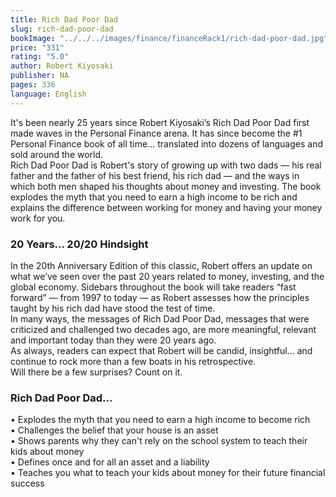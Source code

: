 ```yaml
---
title: Rich Dad Poor Dad
slug: rich-dad-poor-dad
bookImage: "../../../images/finance/financeRack1/rich-dad-poor-dad.jpg"
price: "331"
rating: "5.0"
author: Robert Kiyosaki
publisher: NA
pages: 336
language: English
---
```


It's been nearly 25 years since Robert Kiyosaki’s Rich Dad Poor Dad first made waves in the Personal Finance arena.
It has since become the #1 Personal Finance book of all time... translated into dozens of languages and sold around the world.
<br/>
Rich Dad Poor Dad is Robert's story of growing up with two dads — his real father and the father of his best friend, his rich dad — and the ways in which both men shaped his thoughts about money and investing. The book explodes the myth that you need to earn a high income to be rich and explains the difference between working for money and having your money work for you.
<br/>

### 20 Years... 20/20 Hindsight
In the 20th Anniversary Edition of this classic, Robert offers an update on what we’ve seen over the past 20 years related to money, investing, and the global economy. Sidebars throughout the book will take readers “fast forward” — from 1997 to today — as Robert assesses how the principles taught by his rich dad have stood the test of time.
<br/>
In many ways, the messages of Rich Dad Poor Dad, messages that were criticized and challenged two decades ago, are more meaningful, relevant and important today than they were 20 years ago.
<br/>
As always, readers can expect that Robert will be candid, insightful... and continue to rock more than a few boats in his retrospective.
<br/>
Will there be a few surprises? Count on it.
<br/>

### Rich Dad Poor Dad...
• Explodes the myth that you need to earn a high income to become rich
<br/>
• Challenges the belief that your house is an asset
<br/>
• Shows parents why they can't rely on the school system to teach their kids
about money
<br/>
• Defines once and for all an asset and a liability
<br/>
• Teaches you what to teach your kids about money for their future financial
success
<br/>
<br/>